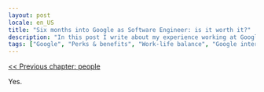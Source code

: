 ```yaml
---
layout: post
locale: en_US
title: "Six months into Google as Software Engineer: is it worth it?"
description: "In this post I write about my experience working at Google for the last six months"
tags: ["Google", "Perks & benefits", "Work-life balance", "Google internal tooling", "Career", "Growth in Tech", "Software Engineering"]
---
```

[<< Previous chapter: people](/2022/08/21/six-months-into-google-p5-people.html)

Yes.